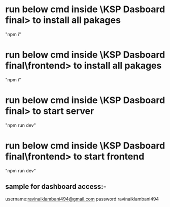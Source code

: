 # run below cmd inside \KSP Dasboard final> to install all pakages
"npm i"

# run below cmd inside \KSP Dasboard final\frontend> to install all pakages
"npm i"


# run below cmd inside \KSP Dasboard final> to start server
"npm run dev"

# run below cmd inside \KSP Dasboard final\frontend> to start frontend
"npm run dev"


## sample for dashboard access:-
username:ravinaiklambani494@gmail.com
password:ravinaiklambani494

